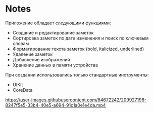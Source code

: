 # Notes

Приложение обладает следующими функциями:
- Создание и редактирование заметок
- Сортировка заметок по дате изменения и поиск по ключевым словам
- Форматирование текста заметок (bold, italicized, underlined)
- Удаление заметок
- Добавление изображений 
- Хранение данных в памяти устройства

При создании использовались только стандартные инструменты:
- UIKit
- CoreData

https://user-images.githubusercontent.com/84672242/209927196-8247f5e5-33b4-40e5-a694-91c1a0e1e4da.mp4

